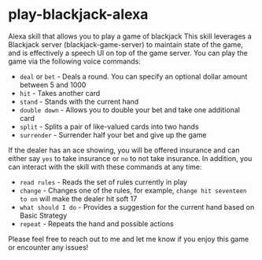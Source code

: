# play-blackjack-alexa
Alexa skill that allows you to play a game of blackjack
This skill leverages a Blackjack server (blackjack-game-server)
to maintain state of the game, and is effectively a speech UI
on top of the game server.  You can play the game via the following voice commands:

* `deal` or `bet` - Deals a round.  You can specify an optional dollar amount between 5 and 1000
* `hit` - Takes another card
* `stand` - Stands with the current hand
* `double down` - Allows you to double your bet and take one additional card
* `split` - Splits a pair of like-valued cards into two hands
* `surrender` - Surrender half your bet and give up the game

If the dealer has an ace showing, you will be offered insurance and can either say `yes` to take
insurance or `no` to not take insurance.  In addition, you can interact with the skill with
these commands at any time:

* `read rules` - Reads the set of rules currently in play
* `change` - Changes one of the rules, for example, `change hit seventeen to on` will make the dealer hit soft 17
* `what should I do` - Provides a suggestion for the current hand based on Basic Strategy
* `repeat` - Repeats the hand and possible actions

Please feel free to reach out to me and let me know if you enjoy this game or encounter any issues!